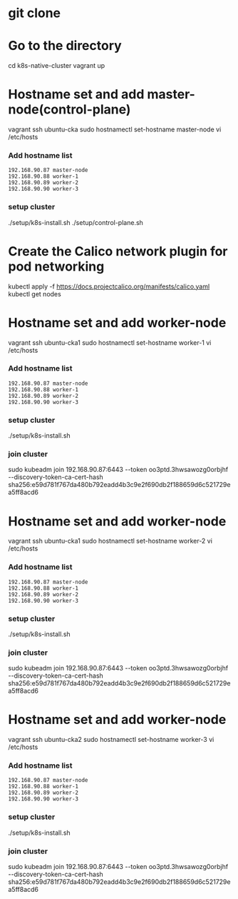 # git clone 
# Go to the directory
   cd k8s-native-cluster
   vagrant up

# Hostname set and add master-node(control-plane)
   vagrant ssh ubuntu-cka
   sudo hostnamectl set-hostname master-node
   vi /etc/hosts
   ### Add hostname list
    192.168.90.87 master-node
    192.168.90.88 worker-1
    192.168.90.89 worker-2
    192.168.90.90 worker-3

   ### setup cluster
   ./setup/k8s-install.sh
   ./setup/control-plane.sh

# Create the Calico network plugin for pod networking
kubectl apply -f https://docs.projectcalico.org/manifests/calico.yaml
kubectl get nodes


# Hostname set and add worker-node
   vagrant ssh ubuntu-cka1
   sudo hostnamectl set-hostname worker-1
   vi /etc/hosts
   ### Add hostname list
    192.168.90.87 master-node
    192.168.90.88 worker-1
    192.168.90.89 worker-2
    192.168.90.90 worker-3
   ### setup cluster
   ./setup/k8s-install.sh
   ### join cluster
   sudo kubeadm join 192.168.90.87:6443 --token oo3ptd.3hwsawozg0orbjhf \
        --discovery-token-ca-cert-hash sha256:e59d781f767da480b792eadd4b3c9e2f690db2f188659d6c521729ea5ff8acd6
        
# Hostname set and add worker-node
   vagrant ssh ubuntu-cka1
   sudo hostnamectl set-hostname worker-2
   vi /etc/hosts
   ### Add hostname list
    192.168.90.87 master-node
    192.168.90.88 worker-1
    192.168.90.89 worker-2
    192.168.90.90 worker-3
   ### setup cluster
   ./setup/k8s-install.sh
   ### join cluster
   sudo kubeadm join 192.168.90.87:6443 --token oo3ptd.3hwsawozg0orbjhf \
        --discovery-token-ca-cert-hash sha256:e59d781f767da480b792eadd4b3c9e2f690db2f188659d6c521729ea5ff8acd6

# Hostname set and add worker-node
   vagrant ssh ubuntu-cka2
   sudo hostnamectl set-hostname worker-3
   vi /etc/hosts
   ### Add hostname list
    192.168.90.87 master-node
    192.168.90.88 worker-1
    192.168.90.89 worker-2
    192.168.90.90 worker-3
   ### setup cluster
   ./setup/k8s-install.sh
   ### join cluster
   sudo kubeadm join 192.168.90.87:6443 --token oo3ptd.3hwsawozg0orbjhf \
        --discovery-token-ca-cert-hash sha256:e59d781f767da480b792eadd4b3c9e2f690db2f188659d6c521729ea5ff8acd6
        
